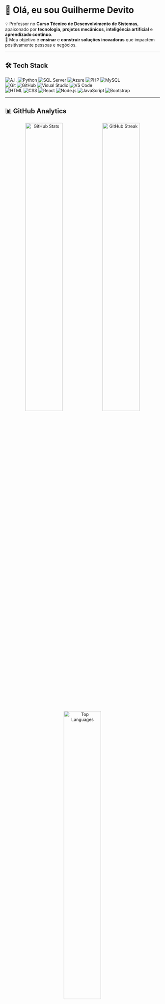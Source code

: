 # 👋 Olá, eu sou Guilherme Devito

💡 Professor no **Curso Técnico de Desenvolvimento de Sistemas**, apaixonado por **tecnologia**, **projetos mecânicos**, **inteligência artificial** e **aprendizado contínuo**.  
🎯 Meu objetivo é **ensinar** e **construir soluções inovadoras** que impactem positivamente pessoas e negócios.  

---

## 🛠 Tech Stack

<div>
  <img src="https://img.shields.io/badge/-A.I.-292D3E?style=flat&logo=microsoft" alt="A.I." />
  <img src="https://img.shields.io/badge/python-292D3E?style=flat&logo=python&logoColor=yellow" alt="Python" />
  <img src="https://img.shields.io/badge/-SQLServer-292D3E?style=flat&logo=microsoft-sql-server" alt="SQL Server" />
  <img src="https://img.shields.io/badge/-Azure-292D3E?style=flat&logo=microsoft-azure&logoColor=blue" alt="Azure" />
  <img src="https://img.shields.io/badge/-PHP-292D3E?style=flat&logo=php" alt="PHP" />
  <img src="https://img.shields.io/badge/-MySQL-292D3E?style=flat&logo=MySQL" alt="MySQL" />
  <br/>
  <img src="https://img.shields.io/badge/-Git-292D3E?style=flat&logo=git" alt="Git" />
  <img src="https://img.shields.io/badge/-GitHub-292D3E?style=flat&logo=github" alt="GitHub" />
  <img src="https://img.shields.io/badge/-Visual%20Studio-292D3E?style=flat&logo=visual-studio&logoColor=884DC4" alt="Visual Studio" />
  <img src="https://img.shields.io/badge/-Visual%20Studio%20Code-292D3E?style=flat&logo=visual-studio-code&logoColor=007ACC" alt="VS Code" />
  <br/>
  <img src="https://img.shields.io/badge/-HTML-292D3E?style=flat&logo=HTML5" alt="HTML" />
  <img src="https://img.shields.io/badge/-CSS-292D3E?style=flat&logo=CSS3&logoColor=1572B6" alt="CSS" />
  <img src="https://img.shields.io/badge/-React-292D3E?style=flat&logo=react" alt="React" />
  <img src="https://img.shields.io/badge/-Node.js-292D3E?style=flat&logo=node.js" alt="Node.js" />
  <img src="https://img.shields.io/badge/-JavaScript-292D3E?style=flat&logo=javascript" alt="JavaScript" />
  <img src="https://img.shields.io/badge/-Bootstrap-292D3E?style=flat&logo=bootstrap&logoColor=563D7C" alt="Bootstrap" />
</div>

---

## 📊 GitHub Analytics

<div align="center">

<!-- Estatísticas gerais -->
<img width="49%" src="https://github-readme-stats.vercel.app/api?username=Devito552&show_icons=true&count_private=true&hide_border=true&theme=holi" alt="GitHub Stats" />

<!-- Streak (dias consecutivos) -->
<img width="49%" src="https://streak-stats.demolab.com?user=Devito552&theme=holi-theme&hide_border=true" alt="GitHub Streak" />

<!-- Linguagens mais usadas -->
<img width="49%" src="https://github-readme-stats.vercel.app/api/top-langs/?username=Devito552&layout=compact&hide_border=true&theme=holi" alt="Top Languages" />

<!-- Gráfico de atividade -->
<img width="98%" src="https://github-readme-activity-graph.vercel.app/graph?username=Devito552&theme=react-dark&hide_border=true&area=true" alt="Activity Graph" />

</div>


---

## 🌎 Onde me encontrar

📫 **Email:** [guilherme_devito@hotmail.com](mailto:guilherme.devito@exemplo.com)  
💼 **LinkedIn:** [linkedin.com/in/guilherme-devito](https://www.linkedin.com/in/guilherme-devito/)  
